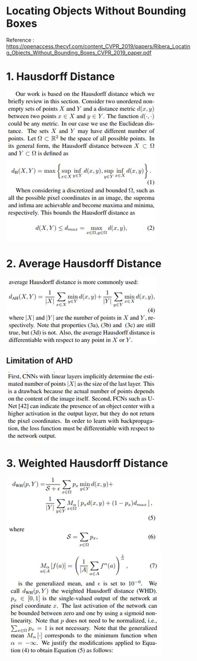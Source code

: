 # Locating Objects Without Bounding Boxes
Reference : https://openaccess.thecvf.com/content_CVPR_2019/papers/Ribera_Locating_Objects_Without_Bounding_Boxes_CVPR_2019_paper.pdf

# 1. Hausdorff Distance
<div>
  <img src="/img/dH.jpg">
</div>

# 2. Average Hausdorff Distance
<div>
  <img src="/img/dAH.jpg">
</div>

## Limitation of AHD
<div>
  <img src="/img/limitation.jpg">
</div>

# 3. Weighted Hausdorff Distance
<div>
  <img src="/img/dWHD-1.jpg">
  <img src="/img/dWHD-2.jpg">
</div>

